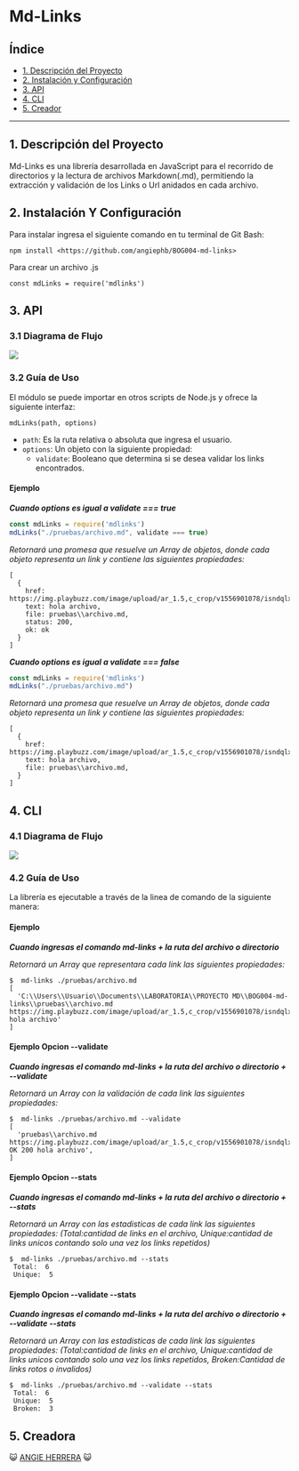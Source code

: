 # Md-Links

## Índice

* [1. Descripción del Proyecto](#1-Descripción-del-Proyecto)
* [2. Instalación y Configuración](#2-Instalación-y-Configuración)
* [3. API](#3-API)
* [4. CLI](#4-CLI)
* [5. Creador](#5-Creador)

***

## 1. Descripción del Proyecto

Md-Links es una librería desarrollada en JavaScript para el recorrido de directorios y la lectura de archivos Markdown(.md),
permitiendo la extracción y validación de los Links o Url anidados en cada archivo.

## 2. Instalación Y Configuración

Para instalar ingresa el siguiente comando en tu terminal de Git Bash:

`npm install <https://github.com/angiephb/BOG004-md-links>`

Para crear un archivo .js

`const mdLinks = require('mdlinks')`

## 3. API

### 3.1 Diagrama de Flujo 

![ ](./img/API.png)

### 3.2 Guía de Uso

El módulo se puede importar en otros scripts de Node.js y ofrece la siguiente interfaz:

`mdLinks(path, options)`

* `path`: Es la ruta relativa o absoluta que ingresa el usuario.
* `options`: Un objeto con la siguiente propiedad:
  - `validate`: Booleano que determina si se desea validar los links encontrados.

#### Ejemplo

**_Cuando options es igual a validate === true_** 

```js
const mdLinks = require('mdlinks')
mdLinks("./pruebas/archivo.md", validate === true)
```
_Retornará una promesa que resuelve un Array de objetos, donde cada objeto representa un link y contiene las siguientes propiedades:_

```
[
  {
    href: https://img.playbuzz.com/image/upload/ar_1.5,c_crop/v1556901078/isndqlxvo8n9fpogzlms.gif,
    text: hola archivo,
    file: pruebas\\archivo.md,
    status: 200,
    ok: ok
  }
]
```

**_Cuando options es igual a validate === false_** 

```js
const mdLinks = require('mdlinks')
mdLinks("./pruebas/archivo.md")
```
_Retornará una promesa que resuelve un Array de objetos, donde cada objeto representa un link y contiene las siguientes propiedades:_

```
[
  {
    href: https://img.playbuzz.com/image/upload/ar_1.5,c_crop/v1556901078/isndqlxvo8n9fpogzlms.gif,
    text: hola archivo,
    file: pruebas\\archivo.md,
  }
]
```

## 4. CLI

### 4.1 Diagrama de Flujo

![ ](./img/CLI.png)

### 4.2 Guía de Uso

La librería es ejecutable a través de la linea de comando de la siguiente manera:

#### Ejemplo 

**_Cuando ingresas el comando md-links + la ruta del archivo o directorio_** 

_Retornará un Array que representara cada link las siguientes propiedades:_

```
$  md-links ./pruebas/archivo.md
[
  'C:\\Users\\Usuario\\Documents\\LABORATORIA\\PROYECTO MD\\BOG004-md-links\\pruebas\\archivo.md https://img.playbuzz.com/image/upload/ar_1.5,c_crop/v1556901078/isndqlxvo8n9fpogzlms.gif hola archivo'
]
```
#### Ejemplo Opcion --validate

**_Cuando ingresas el comando md-links + la ruta del archivo o directorio + --validate_** 

_Retornará un Array con la validación de cada link las siguientes propiedades:_

```
$  md-links ./pruebas/archivo.md --validate
[
  'pruebas\\archivo.md https://img.playbuzz.com/image/upload/ar_1.5,c_crop/v1556901078/isndqlxvo8n9fpogzlms.gif OK 200 hola archivo',
]
```

#### Ejemplo Opcion --stats

**_Cuando ingresas el comando md-links + la ruta del archivo o directorio + --stats_** 

_Retornará un Array con las estadisticas de cada link las siguientes propiedades: (Total:cantidad de links en el archivo, Unique:cantidad de links unicos contando solo una vez los links repetidos)_

```
$  md-links ./pruebas/archivo.md --stats
 Total:  6
 Unique:  5
```
#### Ejemplo Opcion --validate --stats

**_Cuando ingresas el comando md-links + la ruta del archivo o directorio + --validate --stats_** 

_Retornará un Array con las estadisticas de cada link las siguientes propiedades: (Total:cantidad de links en el archivo, Unique:cantidad de links unicos contando solo una vez los links repetidos, Broken:Cantidad de links rotos o invalidos)_

```
$  md-links ./pruebas/archivo.md --validate --stats
 Total:  6 
 Unique:  5
 Broken:  3
```


## 5. Creadora
:smiley_cat:
[ANGIE HERRERA](https://github.com/angiephb/BOG004-md-links) :smiley_cat: